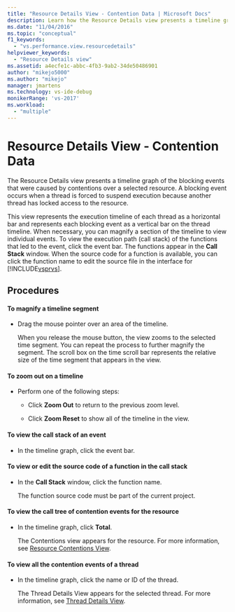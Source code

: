 ```yaml
---
title: "Resource Details View - Contention Data | Microsoft Docs"
description: Learn how the Resource Details view presents a timeline graph of the blocking events that were caused by contentions over a selected resource.
ms.date: "11/04/2016"
ms.topic: "conceptual"
f1_keywords:
  - "vs.performance.view.resourcedetails"
helpviewer_keywords:
  - "Resource Details view"
ms.assetid: a4ecfe1c-abbc-4fb3-9ab2-34de50486901
author: "mikejo5000"
ms.author: "mikejo"
manager: jmartens
ms.technology: vs-ide-debug
monikerRange: 'vs-2017'
ms.workload:
  - "multiple"
---
```

# Resource Details View - Contention Data
The Resource Details view presents a timeline graph of the blocking events that were caused by contentions over a selected resource. A blocking event occurs when a thread is forced to suspend execution because another thread has locked access to the resource.

 This view represents the execution timeline of each thread as a horizontal bar and represents each blocking event as a vertical bar on the thread timeline. When necessary, you can magnify a section of the timeline to view individual events. To view the execution path (call stack) of the functions that led to the event, click the event bar. The functions appear in the **Call Stack** window. When the source code for a function is available, you can click the function name to edit the source file in the interface for [!INCLUDE[vsprvs](../code-quality/includes/vsprvs_md.md)].

## Procedures

#### To magnify a timeline segment

- Drag the mouse pointer over an area of the timeline.

     When you release the mouse button, the view zooms to the selected time segment. You can repeat the process to further magnify the segment. The scroll box on the time scroll bar represents the relative size of the time segment that appears in the view.

#### To zoom out on a timeline

- Perform one of the following steps:

  - Click **Zoom Out** to return to the previous zoom level.

  - Click **Zoom Reset** to show all of the timeline in the view.

#### To view the call stack of an event

- In the timeline graph, click the event bar.

#### To view or edit the source code of a function in the call stack

- In the **Call Stack** window, click the function name.

  The function source code must be part of the current project.

#### To view the call tree of contention events for the resource

- In the timeline graph, click **Total**.

     The Contentions view appears for the resource. For more information, see [Resource Contentions View](../profiling/resource-contentions-view-contention-data.md).

#### To view all the contention events of a thread

- In the timeline graph, click the name or ID of the thread.

     The Thread Details View appears for the selected thread. For more information, see [Thread Details View](../profiling/thread-details-view-contention-data.md).
